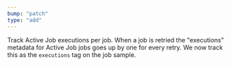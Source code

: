 ```yaml
---
bump: "patch"
type: "add"
---
```


Track Active Job executions per job. When a job is retried the "executions" metadata for Active Job jobs goes up by one for every retry. We now track this as the `executions` tag on the job sample.
